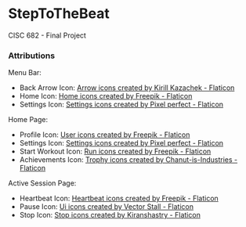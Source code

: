 # StepToTheBeat
CISC 682 - Final Project


### Attributions
Menu Bar:
- Back Arrow Icon: <a href="https://www.flaticon.com/free-icons/arrow" title="arrow icons">Arrow icons created by Kirill Kazachek - Flaticon</a>
- Home Icon: <a href="https://www.flaticon.com/free-icons/home" title="home icons">Home icons created by Freepik - Flaticon</a>
- Settings Icon: <a href="https://www.flaticon.com/free-icons/settings" title="settings icons">Settings icons created by Pixel perfect - Flaticon</a>

Home Page:
- Profile Icon: <a href="https://www.flaticon.com/free-icons/user" title="user icons">User icons created by Freepik - Flaticon</a>
- Settings Icon: <a href="https://www.flaticon.com/free-icons/settings" title="settings icons">Settings icons created by Pixel perfect - Flaticon</a>
- Start Workout Icon: <a href="https://www.flaticon.com/free-icons/run" title="run icons">Run icons created by Freepik - Flaticon</a>
- Achievements Icon: <a href="https://www.flaticon.com/free-icons/trophy" title="trophy icons">Trophy icons created by Chanut-is-Industries - Flaticon</a>

Active Session Page:
- Heartbeat Icon: <a href="https://www.flaticon.com/free-icons/heartbeat" title="heartbeat icons">Heartbeat icons created by Freepik - Flaticon</a>
- Pause Icon: <a href="https://www.flaticon.com/free-icons/ui" title="ui icons">Ui icons created by Vector Stall - Flaticon</a>
- Stop Icon: <a href="https://www.flaticon.com/free-icons/stop" title="stop icons">Stop icons created by Kiranshastry - Flaticon</a>
